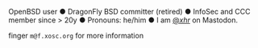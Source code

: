 OpenBSD user ● DragonFly BSD committer (retired) ● InfoSec and CCC member since > 20y ● Pronouns: he/him ● I am <a rel="me" href="https://mastodon.social/@_xhr_">@_xhr_</a> on Mastodon.


finger `m@f.xosc.org` for more information

